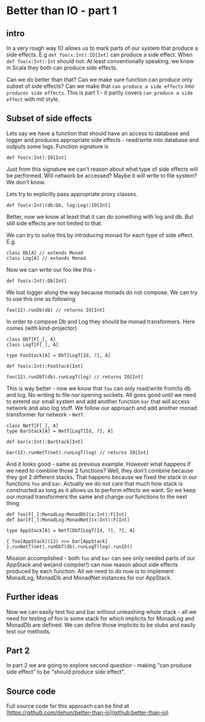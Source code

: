 # Better than IO - part 1 #
## intro ##
In a very rough way IO allows us to mark parts of our system that produce a side effects.
E.g `def foo(x:Int):IO[Int]` can produce a side effect. When `def foo(x:Int):Int` should not.
At least conventionally speaking, we know in Scala they both can produce side effects.

Can we do better than that?
Can we make sure function can produce only subset of side effects?
Can we make that `can produce a side effects` into `produces side effects`.
This is part 1 - it partly covers `can produce a side effect` with mtl style.

## Subset of side effects ##
Lets say we have a function that should have an access to database and logger and produces appropriate side effects - read/write into database and outputs some logs.
Function signature is

    def foo(x:Int):IO[Int]

Just from this signature we can't reason about what type of side effects will be performed. Will network be accessed? Maybe it will write to file system? We don't know.

Lets try to explicitly pass appropriate proxy classes.

    def foo(x:Int)(db:Db, log:Log):IO[Int]

Better, now we know at least that it can do something with log and db. But still side effects are not limited to that.

We can try to solve this by introducing monad for each type of side effect.
E.g.

    class Db[A] // extends Monad
    class Log[A] // extends Monad

Now we can write our foo like this -

    def foo(x:Int):Db[Int]

We lost logger along the way because monads do not compose. We can try to use this one as following

    foo(12).runDb(db) // returns IO[Int]

In order to compose Db and Log they should be monad transformers. Here comes (with kind-projector)

    class DbT[F[_], A]
    class LogT[F[_], A]

    type FooStack[A] = DbT[LogT[Id, ?], A]

    def foo(x:Int):FooStack[Int]

    foo(12).runDbT(db).runLogT(log) // returns IO[Int]

This is way better - now we know that `foo` can only read/write from/to db and log. No writing to file nor opening sockets.
All goes good until we need to extend our small system and add another function `bar` that will access network and also log stuff.
We follow our approach and add another monad transformer for network - `NetT`.

    class NetT[F[_], A]
    type BarStack[A] = NetT[LogT[Id, ?], A]

    def bar(x:Int):BarStack[Int]

    bar(13).runNetT(net).runLogT(log) // returns IO[Int]

And it looks good - same as previous example. However what happens if we need to combine those 2 functions? Well, they don't combine because they got 2 different stacks.
That happens because we fixed the stack in our functions `foo` and `bar`. Actually we do not care that much how stack is constructed as long as it allows us to perform effects we want.
So we keep our monad transformers the same and change our functions to the next thing

    def foo[F[_]:MonadLog:MonadDb](x:Int):F[Int]
    def bar[F[_]:MonadLog:MonadNet](x:Int):F[Int]

    type AppStack[A] = NetT[DbT[LogT[Id, ?], ?], A]

    { foo[AppStack](12) >>= bar[AppStack] }.runNetT(net).runDbT(db).runLogT(log).runIO()

Mission accomplished - both `foo` and `bar` can see only needed parts of our AppStack and we(and compiler!) can now reason about side effects produced by each function.
All we need to do now is to implement MonadLog, MonadDb and MonadNet instances for our AppStack.

## Further ideas ##
Now we can easily test foo and bar without unleashing whole stack - all we need for testing of foo is some stack for which implicits for MonadLog and MonadDb are defined.
We can define those implicits to be stubs and easily test our methods.

## Part 2 ##
In part 2 we are going to explore second question - making "can produce side effect" to be "should produce side effect".

## Source code ##
Full source code for this approach can be find at [https://github.com/dehun/better-than-io](github:better-than-io)
